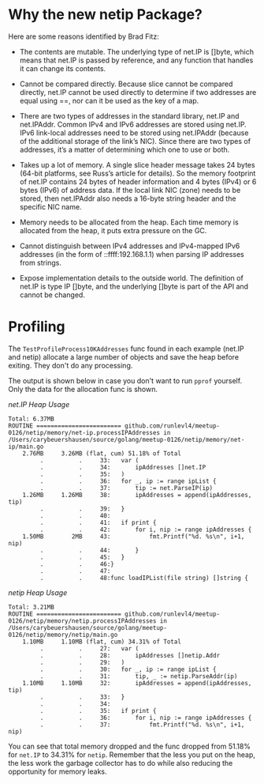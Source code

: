 # Why the new netip Package?

Here are some reasons identified by Brad Fitz:

- The contents are mutable. The underlying type of net.IP is []byte, which means that net.IP is passed by reference, and
any function that handles it can change its contents.

- Cannot be compared directly. Because slice cannot be compared directly, net.IP cannot be used directly to determine if
two addresses are equal using ==, nor can it be used as the key of a map.

- There are two types of addresses in the standard library, net.IP and net.IPAddr. Common IPv4 and IPv6 addresses are
stored using net.IP. IPv6 link-local addresses need to be stored using net.IPAddr (because of the additional storage
of the link’s NIC). Since there are two types of addresses, it’s a matter of determining which one to use or both.

- Takes up a lot of memory. A single slice header message takes 24 bytes (64-bit platforms, see Russ’s article for
details). So the memory footprint of net.IP contains 24 bytes of header information and 4 bytes (IPv4) or 6 bytes
(IPv6) of address data. If the local link NIC (zone) needs to be stored, then net.IPAddr also needs a 16-byte string
header and the specific NIC name.

- Memory needs to be allocated from the heap. Each time memory is allocated from the heap, it puts extra pressure on the GC.

- Cannot distinguish between IPv4 addresses and IPv4-mapped IPv6 addresses (in the form of ::ffff:192.168.1.1) when
parsing IP addresses from strings.

- Expose implementation details to the outside world. The definition of net.IP is type IP []byte, and the underlying
[]byte is part of the API and cannot be changed.

# Profiling

The `TestProfileProcess10KAddresses` func found in each example (net.IP and netip) allocate a large number of objects and save the heap before exiting. They don't do any processing.

The output is shown below in case you don't want to run `pprof` yourself. Only the data for the allocation func is shown.

_net.IP Heap Usage_

```shell
Total: 6.37MB
ROUTINE ======================== github.com/runlevl4/meetup-0126/netip/memory/net-ip.processIPAddresses in /Users/carybeuershausen/source/golang/meetup-0126/netip/memory/net-ip/main.go
    2.76MB     3.26MB (flat, cum) 51.18% of Total
         .          .     33:	var (
         .          .     34:		ipAddresses []net.IP
         .          .     35:	)
         .          .     36:	for _, ip := range ipList {
         .          .     37:		tip := net.ParseIP(ip)
    1.26MB     1.26MB     38:		ipAddresses = append(ipAddresses, tip)
         .          .     39:	}
         .          .     40:
         .          .     41:	if print {
         .          .     42:		for i, nip := range ipAddresses {
    1.50MB        2MB     43:			fmt.Printf("%d. %s\n", i+1, nip)
         .          .     44:		}
         .          .     45:	}
         .          .     46:}
         .          .     47:
         .          .     48:func loadIPList(file string) []string {
```

_netip Heap Usage_

```shell
Total: 3.21MB
ROUTINE ======================== github.com/runlevl4/meetup-0126/netip/memory/netip.processIPAddresses in /Users/carybeuershausen/source/golang/meetup-0126/netip/memory/netip/main.go
    1.10MB     1.10MB (flat, cum) 34.31% of Total
         .          .     27:	var (
         .          .     28:		ipAddresses []netip.Addr
         .          .     29:	)
         .          .     30:	for _, ip := range ipList {
         .          .     31:		tip, _ := netip.ParseAddr(ip)
    1.10MB     1.10MB     32:		ipAddresses = append(ipAddresses, tip)
         .          .     33:	}
         .          .     34:
         .          .     35:	if print {
         .          .     36:		for i, nip := range ipAddresses {
         .          .     37:			fmt.Printf("%d. %s\n", i+1, nip)
```

You can see that total memory dropped and the func dropped from 51.18% for `net.IP` to 34.31% for `netip`. Remember that the less you put on the heap, the less work the garbage collector has to do while also reducing the opportunity for memory leaks.

